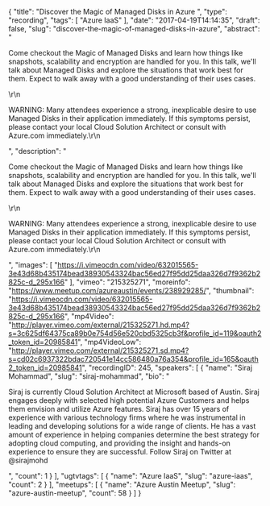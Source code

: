 {
  "title": "Discover the Magic of Managed Disks in Azure ",
  "type": "recording",
  "tags": [
    "Azure IaaS"
  ],
  "date": "2017-04-19T14:14:35",
  "draft": false,
  "slug": "discover-the-magic-of-managed-disks-in-azure",
  "abstract": "<p>Come checkout the Magic of Managed Disks and learn how things like snapshots, scalability and encryption are handled for you. In this talk, we'll talk about Managed Disks and explore the situations that work best for them. Expect to walk away with a good understanding of their uses cases.</p>\r\n<p>WARNING: Many attendees experience a strong, inexplicable desire to use Managed Disks in their application immediately. If this symptoms persist, please contact your local Cloud Solution Architect or consult with Azure.com immediately.\r\n</p>",
  "description": "<p>Come checkout the Magic of Managed Disks and learn how things like snapshots, scalability and encryption are handled for you. In this talk, we'll talk about Managed Disks and explore the situations that work best for them. Expect to walk away with a good understanding of their uses cases.</p>\r\n<p>WARNING: Many attendees experience a strong, inexplicable desire to use Managed Disks in their application immediately. If this symptoms persist, please contact your local Cloud Solution Architect or consult with Azure.com immediately.\r\n</p>",
  "images": [
    "https://i.vimeocdn.com/video/632015565-3e43d68b435174bead38930543324bac56ed27f95dd25daa326d7f9362b2825c-d_295x166"
  ],
  "vimeo": "215325271",
  "moreinfo": "https://www.meetup.com/azureaustin/events/238929285/",
  "thumbnail": "https://i.vimeocdn.com/video/632015565-3e43d68b435174bead38930543324bac56ed27f95dd25daa326d7f9362b2825c-d_295x166",
  "mp4Video": "http://player.vimeo.com/external/215325271.hd.mp4?s=3c625df64375ca89b0e754d56e520cbd5325cb3f&profile_id=119&oauth2_token_id=20985841",
  "mp4VideoLow": "http://player.vimeo.com/external/215325271.sd.mp4?s=cd02c6937322bdac720541e14cc586480a76a354&profile_id=165&oauth2_token_id=20985841",
  "recordingID": 245,
  "speakers": [
    {
      "name": "Siraj Mohammad",
      "slug": "siraj-mohammad",
      "bio": "<p>Siraj is currently Cloud Solution Architect at Microsoft based of Austin. Siraj engages deeply with selected high potential Azure Customers and helps them envision and utilize Azure features. Siraj has over 15 years of experience with various technology firms where he was instrumental in leading and developing solutions for a wide range of clients. He has a vast amount of experience in helping companies determine the best strategy for adopting cloud computing, and providing the insight and hands-on experience to ensure they are successful. Follow Siraj on Twitter at @sirajmohd </p>",
      "count": 1
    }
  ],
  "ugtvtags": [
    {
      "name": "Azure IaaS",
      "slug": "azure-iaas",
      "count": 2
    }
  ],
  "meetups": [
    {
      "name": "Azure Austin Meetup",
      "slug": "azure-austin-meetup",
      "count": 58
    }
  ]
}